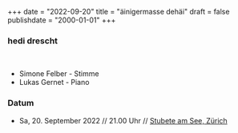 ﻿+++
date = "2022-09-20"
title = "äinigermasse dehäi"
draft = false
publishdate = "2000-01-01"
+++

### hedi drescht

<br>

* Simone Felber - Stimme
* Lukas Gernet - Piano

### Datum

* Sa, 20. September 2022 // 21.00 Uhr // [Stubete am See, Zürich](https://www.stubeteamsee.ch/stubete-2022/ensembles/hedi-drescht/)